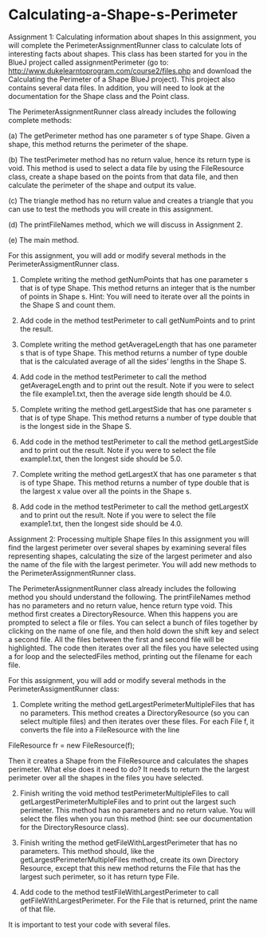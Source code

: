 # Calculating-a-Shape-s-Perimeter
Assignment 1: Calculating information about shapes
In this assignment, you will complete the PerimeterAssignmentRunner class to calculate lots of interesting facts about shapes. This class has been started for you in the BlueJ project called assignmentPerimeter (go to: http://www.dukelearntoprogram.com/course2/files.php and download the Calculating the Perimeter of a Shape BlueJ project). This project also contains several data files. In addition, you will need to look at the documentation for the Shape class and the Point class.

The PerimeterAssignmentRunner class already includes the following complete methods:

(a) The getPerimeter method has one parameter s of type Shape. Given a shape, this method returns the perimeter of the shape.

(b) The testPerimeter method has no return value, hence its return type is void. This method is used to select a data file by using the FileResource class, create a shape based on the points from that data file, and then calculate the perimeter of the shape and output its value.

(c) The triangle method has no return value and creates a triangle that you can use to test the methods you will create in this assignment.

(d) The printFileNames method, which we will discuss in Assignment 2.

(e) The main method.

For this assignment, you will add or modify several methods in the PerimeterAssigmentRunner class.

1. Complete writing the method getNumPoints that has one parameter s that is of type Shape. This method returns an integer that is the number of points in Shape s. Hint: You will need to iterate over all the points in the Shape S and count them.

2. Add code in the method testPerimeter to call getNumPoints and to print the result.

3. Complete writing the method getAverageLength that has one parameter s that is of type Shape. This method returns a number of type double that is the calculated average of all the sides’ lengths in the Shape S.

4. Add code in the method testPerimeter to call the method getAverageLength and to print out the result. Note if you were to select the file example1.txt, then the average side length should be 4.0.

5. Complete writing the method getLargestSide that has one parameter s that is of type Shape. This method returns a number of type double that is the longest side in the Shape S.

6. Add code in the method testPerimeter to call the method getLargestSide and to print out the result. Note if you were to select the file example1.txt, then the longest side should be 5.0.

7. Complete writing the method getLargestX that has one parameter s that is of type Shape. This method returns a number of type double that is the largest x value over all the points in the Shape s.

8. Add code in the method testPerimeter to call the method getLargestX and to print out the result. Note if you were to select the file example1.txt, then the longest side should be 4.0.

Assignment 2: Processing multiple Shape files
In this assignment you will find the largest perimeter over several shapes by examining several files representing shapes, calculating the size of the largest perimeter and also the name of the file with the largest perimeter. You will add new methods to the PerimeterAssignmentRunner class.

The PerimeterAssignmentRunner class already includes the following method you should understand the following. The printFileNames method has no parameters and no return value, hence return type void. This method first creates a DirectoryResource. When this happens you are prompted to select a file or files. You can select a bunch of files together by clicking on the name of one file, and then hold down the shift key and select a second file. All the files between the first and second file will be highlighted. The code then iterates over all the files you have selected using a for loop and the selectedFiles method, printing out the filename for each file.

For this assignment, you will add or modify several methods in the PerimeterAssigmentRunner class:

1. Complete writing the method getLargestPerimeterMultipleFiles that has no parameters. This method creates a DirectoryResource (so you can select multiple files) and then iterates over these files. For each File f, it converts the file into a FileResource with the line

FileResource fr = new FileResource(f);

Then it creates a Shape from the FileResource and calculates the shapes perimeter. What else does it need to do? It needs to return the the largest perimeter over all the shapes in the files you have selected.

2. Finish writing the void method testPerimeterMultipleFiles to call getLargestPerimeterMultipleFiles and to print out the largest such perimeter. This method has no parameters and no return value. You will select the files when you run this method (hint: see our documentation for the DirectoryResource class).

3. Finish writing the method getFileWithLargestPerimeter that has no parameters. This method should, like the getLargestPerimeterMultipleFiles method, create its own Directory Resource, except that this new method returns the File that has the largest such perimeter, so it has return type File.

4. Add code to the method testFileWithLargestPerimeter to call getFileWithLargestPerimeter. For the File that is returned, print the name of that file.

It is important to test your code with several files.
